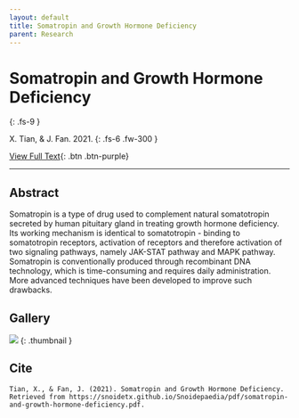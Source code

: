 ```yaml
---
layout: default
title: Somatropin and Growth Hormone Deficiency
parent: Research
---
```


# Somatropin and Growth Hormone Deficiency
{: .fs-9 }

X. Tian, & J. Fan. 2021.
{: .fs-6 .fw-300 }

[View Full Text](../pdf/somatropin-and-growth-hormone-deficiency.pdf){: .btn .btn-purple}

---

## Abstract

Somatropin is a type of drug used to complement natural somatotropin secreted by human pituitary gland in treating growth hormone deficiency. Its working mechanism is identical to somatotropin - binding to somatotropin receptors, activation of receptors and therefore activation of two signaling pathways, namely JAK-STAT pathway and MAPK pathway. Somatropin is conventionally produced through recombinant DNA technology, which is time-consuming and requires daily administration. More advanced techniques have been developed to improve such drawbacks.

## Gallery

![](../img/thumbnails/thumbnail-somatropin-and-growth.png)
{: .thumbnail }

## Cite

```
Tian, X., & Fan, J. (2021). Somatropin and Growth Hormone Deficiency. Retrieved from https://snoidetx.github.io/Snoidepaedia/pdf/somatropin-and-growth-hormone-deficiency.pdf. 
```
